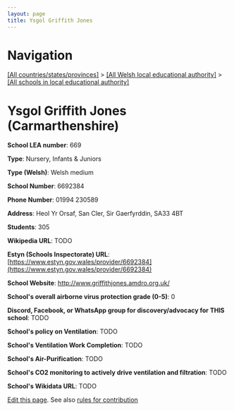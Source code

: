 ```yaml
---
layout: page
title: Ysgol Griffith Jones
---
```

# Navigation

[[All countries/states/provinces]](../../..) > [[All Welsh local educational authority]](../..) > [[All schools in local educational authority]](..)

# Ysgol Griffith Jones (Carmarthenshire)

**School LEA number**: 669

**Type**: Nursery, Infants & Juniors

**Type (Welsh)**: Welsh medium

**School Number**: 6692384

**Phone Number**: 01994 230589

**Address**: Heol Yr Orsaf, San Cler, Sir Gaerfyrddin, SA33 4BT

**Students**: 305

**Wikipedia URL**: TODO

**Estyn (Schools Inspectorate) URL**: [https://www.estyn.gov.wales/provider/6692384](https://www.estyn.gov.wales/provider/6692384)

**School Website**: http://www.griffithjones.amdro.org.uk/

**School's overall airborne virus protection grade (0-5)**: 0

**Discord, Facebook, or WhatsApp group for discovery/advocacy for THIS school**: TODO

**School's policy on Ventilation**: TODO

**School's Ventilation Work Completion**: TODO

**School's Air-Purification**: TODO

**School's CO2 monitoring to actively drive ventilation and filtration**: TODO

**School's Wikidata URL**: TODO




[Edit this page](https://github.com/VentilationProject/Wales/edit/prif/./Carmarthenshire/Ysgol_Griffith_Jones.md). See also [rules for contribution](../../../contribution-rules/)